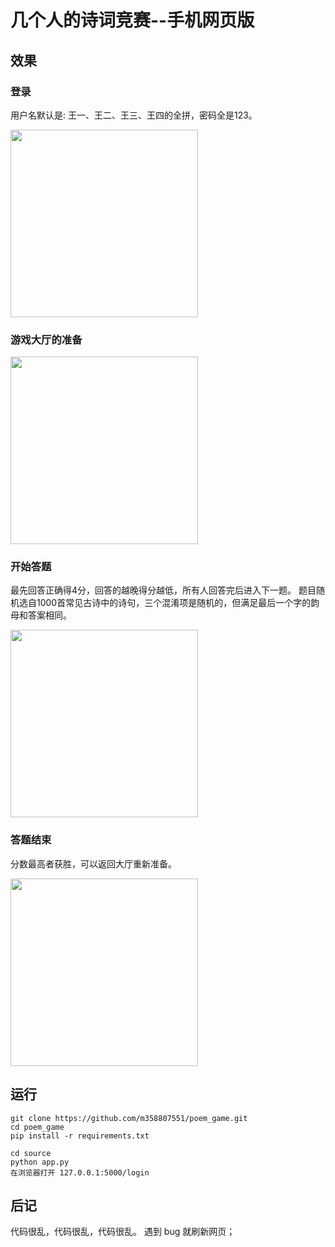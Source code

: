 # 几个人的诗词竞赛--手机网页版

## 效果

### 登录

用户名默认是: 王一、王二、王三、王四的全拼，密码全是123。

<img src="https://upload-images.jianshu.io/upload_images/9371058-9d509fd72dc499f7.jpeg?imageMogr2/auto-orient/strip%7CimageView2/2/w/1240" width="300px" />

### 游戏大厅的准备

<img src="https://upload-images.jianshu.io/upload_images/9371058-7a838d184b1308cb.png?imageMogr2/auto-orient/strip%7CimageView2/2/w/1240" width="300px" />

### 开始答题

最先回答正确得4分，回答的越晚得分越低，所有人回答完后进入下一题。
题目随机选自1000首常见古诗中的诗句，三个混淆项是随机的，但满足最后一个字的韵母和答案相同。

<img src="https://upload-images.jianshu.io/upload_images/9371058-35453d5c1afa3d93.jpeg?imageMogr2/auto-orient/strip%7CimageView2/2/w/1240" width="300px" />

### 答题结束

分数最高者获胜，可以返回大厅重新准备。

<img src="https://upload-images.jianshu.io/upload_images/9371058-b96fa9204bdfa743.jpeg?imageMogr2/auto-orient/strip%7CimageView2/2/w/1240" width="300px" />

## 运行

```
git clone https://github.com/m358807551/poem_game.git
cd poem_game
pip install -r requirements.txt

cd source
python app.py
在浏览器打开 127.0.0.1:5000/login
```




## 后记

代码很乱，代码很乱，代码很乱。
遇到 bug 就刷新网页；


